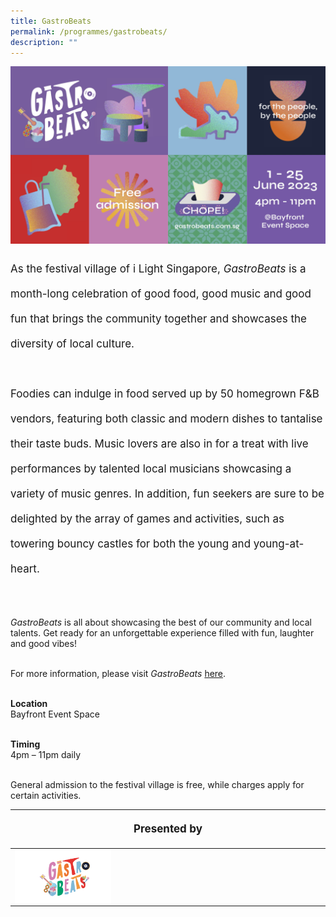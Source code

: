 ```yaml
---
title: GastroBeats
permalink: /programmes/gastrobeats/
description: ""
---
```

![](/images/Programmes/gastrobeats%20kv.jpg)
<p style="font-size:17px; line-height:40px">
As the festival village of i Light Singapore, <i>GastroBeats</i> is a month-long celebration of good food, good music and good fun that brings the community together and showcases the diversity of local culture.&nbsp;
<br><br>
Foodies can indulge in food served up by 50 homegrown F&amp;B vendors, featuring both classic and modern dishes to tantalise their taste buds. Music lovers are also in for a treat with live performances by talented local musicians showcasing a variety of music genres. In addition, fun seekers are sure to be delighted by the array of games and activities, such as towering bouncy castles for both the young and young-at-heart.<br><br>

<i>GastroBeats</i> is all about showcasing the best of our community and local talents. Get ready for an unforgettable experience filled with fun, laughter and good vibes!<br><br>

For more information, please visit <i>GastroBeats</i> <a target="_blank" href="https://www.gastrobeats.com.sg">here</a>. <br><br>

<b>Location</b><br>
Bayfront Event Space<br><br>

<b>Timing</b><br>
4pm – 11pm daily<br><br>

General admission to the festival village is free, while charges apply for certain activities.
</p>
<table style="width:100%">
<thead><tr><th colspan="4"><p style="font-size: 17px; line-height: 20px">Presented by</p></th>
	</tr></thead>
	<tbody>
		<tr>
			<td style="width:30%"><a href="https://www.gastrobeats.com.sg" target="_blank"><img src="/images/About/Sponsor%20Acknowledgement/202301_ilight%20singapore%20(gastrobeats%20logo).png" align="left"></a></td>
			<td style="width:60%"></td></tr></tbody></table>